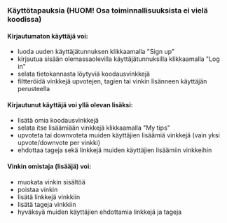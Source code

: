 ### Käyttötapauksia (HUOM! Osa toiminnallisuuksista ei vielä koodissa)

#### Kirjautumaton käyttäjä voi:

* luoda uuden käyttäjätunnuksen klikkaamalla "Sign up"
* kirjautua sisään olemassaolevilla käyttäjätunnuksilla klikkaamalla "Log in"
* selata tietokannasta löytyviä koodausvinkkejä
* filtteröidä vinkkejä upvotejen, tagien tai vinkin lisänneen käyttäjän perusteella

#### Kirjautunut käyttäjä voi yllä olevan lisäksi:

* lisätä omia koodausvinkkejä
* selata itse lisäämiään vinkkejä klikkaamalla "My tips"
* upvoteta tai downvoteta muiden käyttäjien lisäämiä vinkkejä (vain yksi upvote/downvote per vinkki)
* ehdottaa tageja sekä linkkejä muiden käyttäjien lisäämiin vinkkeihin

#### Vinkin omistaja (lisääjä) voi:
* muokata vinkin sisältöä
* poistaa vinkin
* lisätä linkkejä vinkkiin
* lisätä tageja vinkkiin
* hyväksyä muiden käyttäjien ehdottamia linkkejä ja tageja